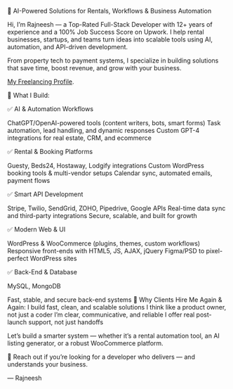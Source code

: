 🚀 AI-Powered Solutions for Rentals, Workflows & Business Automation

Hi, I’m Rajneesh — a Top-Rated Full-Stack Developer with 12+ years of experience and a 100% Job Success Score on Upwork. I help rental businesses, startups, and teams turn ideas into scalable tools using AI, automation, and API-driven development.

From property tech to payment systems, I specialize in building solutions that save time, boost revenue, and grow with your business.

[My Freelancing Profile](https://www.upwork.com/freelancers/~01eaec214a52bc2d20/).

🔧 What I Build:

✅ AI & Automation Workflows

ChatGPT/OpenAI-powered tools (content writers, bots, smart forms)
Task automation, lead handling, and dynamic responses
Custom GPT-4 integrations for real estate, CRM, and ecommerce

✅ Rental & Booking Platforms

Guesty, Beds24, Hostaway, Lodgify integrations
Custom WordPress booking tools & multi-vendor setups
Calendar sync, automated emails, payment flows

✅ Smart API Development

Stripe, Twilio, SendGrid, ZOHO, Pipedrive, Google APIs
Real-time data sync and third-party integrations
Secure, scalable, and built for growth

✅ Modern Web & UI

WordPress & WooCommerce (plugins, themes, custom workflows)
Responsive front-ends with HTML5, JS, AJAX, jQuery
Figma/PSD to pixel-perfect WordPress sites

✅ Back-End & Database

MySQL, MongoDB

Fast, stable, and secure back-end systems
💬 Why Clients Hire Me Again & Again:
I build fast, clean, and scalable solutions
I think like a product owner, not just a coder
I’m clear, communicative, and reliable
I offer real post-launch support, not just handoffs

Let’s build a smarter system — whether it’s a rental automation tool, an AI listing generator, or a robust WooCommerce platform.

📩 Reach out if you’re looking for a developer who delivers — and understands your business.

— Rajneesh

